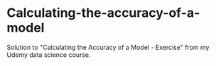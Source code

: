 # Calculating-the-accuracy-of-a-model
Solution to "Calculating the Accuracy of a Model - Exercise" from my Udemy data science course.

